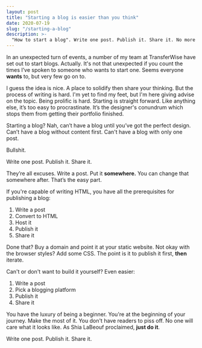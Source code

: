 ```yaml
---
layout: post
title: "Starting a blog is easier than you think"
date: 2020-07-19
slug: "/starting-a-blog"
description: >-
  "How to start a blog". Write one post. Publish it. Share it. No more excuses. Get on with it already!
---
```


In an unexpected turn of events, a number of my team at TransferWise have set out to start blogs. Actually. It's not that unexpected if you count the times I’ve spoken to someone who wants to start one. Seems everyone **wants** to, but very few go on to.

I guess the idea is nice. A place to solidify then share your thinking. But the process of writing is hard. I'm yet to find my feet, but I'm here giving advise on the topic. Being prolific is hard. Starting is straight forward.
Like anything else, it’s too easy to procrastinate. It’s the designer's conundrum which stops them from getting their portfolio finished.

Starting a blog? Nah, can’t have a blog until you’ve got the perfect design. Can’t have a blog without content first. Can't have a blog with only one post.

Bullshit.

Write one post. Publish it. Share it.

They’re all excuses. Write a post. Put it **somewhere.** You can change that somewhere after. That’s the easy part.

If you're capable of writing HTML, you have all the prerequisites for publishing a blog:

1. Write a post
2. Convert to HTML
3. Host it
4. Publish it
5. Share it

Done that? Buy a domain and point it at your static website. Not okay with the browser styles? Add some CSS. The point is it to publish it first, **then** iterate.

Can't or don't want to build it yourself? Even easier:

1. Write a post
2. Pick a blogging platform
3. Publish it
4. Share it

You have the luxury of being a beginner. You're at the beginning of your journey. Make the most of it. You don't have readers to piss off. No one will care what it looks like. As Shia LaBeouf proclaimed, **just do it**.

Write one post. Publish it. Share it.
